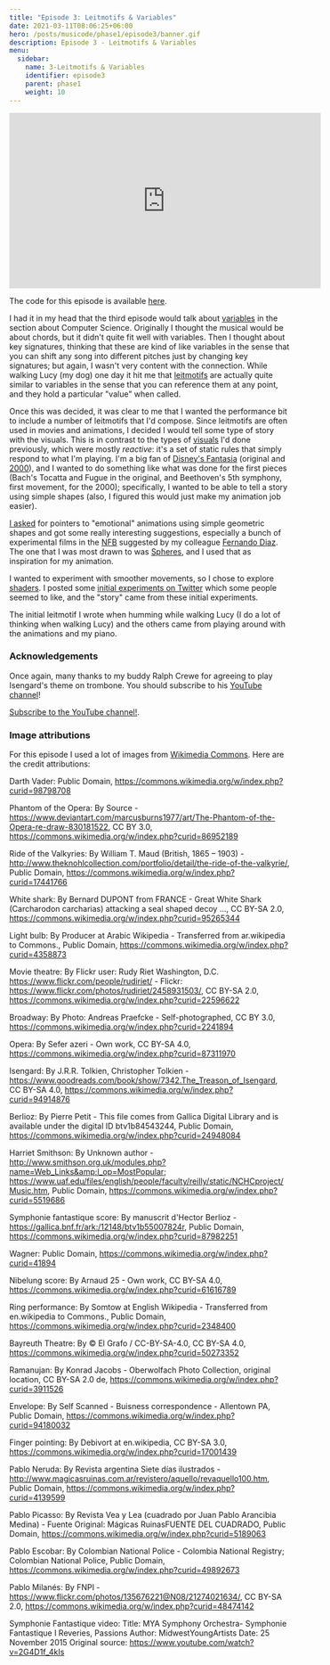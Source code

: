 ```yaml
---
title: "Episode 3: Leitmotifs & Variables"
date: 2021-03-11T08:06:25+06:00
hero: /posts/musicode/phase1/episode3/banner.gif
description: Episode 3 - Leitmotifs & Variables
menu:
  sidebar:
    name: 3-Leitmotifs & Variables
    identifier: episode3
    parent: phase1
    weight: 10
---
```


<iframe width="560" height="315" src="https://www.youtube.com/embed/o4qUKFHPPnw" frameborder="0" allow="accelerometer; autoplay; clipboard-write; encrypted-media; gyroscope; picture-in-picture" allowfullscreen></iframe>

The code for this episode is available [here](https://github.com/psc-g/musicode/tree/main/ep3).

I had it in my head that the third episode would talk about [variables](https://en.wikipedia.org/wiki/Variable_(computer_science)) in the section about Computer Science. Originally I thought the musical would be about chords, but it didn't quite fit well with variables. Then I thought about key signatures, thinking that these are kind of like variables in the sense that you can shift any song into different pitches just by changing key signatures; but again, I wasn't very content with the connection. While walking Lucy (my dog) one day it hit me that [leitmotifs](https://en.wikipedia.org/wiki/Leitmotif) are actually quite similar to variables in the sense that you can reference them at any point, and they hold a particular "value" when called.

Once this was decided, it was clear to me that I wanted the performance bit to include a number of leitmotifs that I'd compose. Since leitmotifs are often used in movies and animations, I decided I would tell some type of story with the visuals. This is in contrast to the types of [visuals](https://twitter.com/pcastr/status/1256079736889016321) I'd done previously, which were mostly _reactive_: it's a set of static rules that simply respond to what I'm playing. I'm a big fan of [Disney's Fantasia](https://en.wikipedia.org/wiki/Fantasia_(1940_film)) (original and [2000](https://en.wikipedia.org/wiki/Fantasia_2000)), and I wanted to do something like what was done for the first pieces (Bach's Tocatta and Fugue in the original, and Beethoven's 5th symphony, first movement, for the 2000); specifically, I wanted to be able to tell a story using simple shapes (also, I figured this would just make my animation job easier).

[I asked](https://twitter.com/pcastr/status/1358442602576625668) for pointers to "emotional" animations using simple geometric shapes and got some really interesting suggestions, especially a bunch of experimental films in the [NFB](https://www.nfb.ca/) suggested by my colleague [Fernando Diaz](https://twitter.com/841io). The one that I was most drawn to was [Spheres](https://www.nfb.ca/film/spheres/), and I used that as inspiration for my animation.

I wanted to experiment with smoother movements, so I chose to explore [shaders](https://en.wikipedia.org/wiki/Shader). I posted some [initial experiments on Twitter](https://twitter.com/pcastr/status/1364071303272148993) which some people seemed to like, and the "story" came from these initial experiments.

The initial leitmotif I wrote when humming while walking Lucy (I do a lot of thinking when walking Lucy) and the others came from playing around with the animations and my piano.

### Acknowledgements

Once again, many thanks to my buddy Ralph Crewe for agreeing to play Isengard's theme on trombone. You should subscribe to his [YouTube channel](https://www.youtube.com/channel/UCroPLKi0ML5xFMYjiHDTyCQ)!

[Subscribe to the YouTube channel!](https://www.youtube.com/channel/UCrZNf0XkxtXE0tsy1y2RT0w).


### Image attributions

For this episode I used a lot of images from [Wikimedia Commons](https://commons.wikimedia.org/wiki/Main_Page). Here are the credit attributions:

Darth Vader: Public Domain, https://commons.wikimedia.org/w/index.php?curid=98798708

Phantom of the Opera: By Source - https://www.deviantart.com/marcusburns1977/art/The-Phantom-of-the-Opera-re-draw-830181522, CC BY 3.0, https://commons.wikimedia.org/w/index.php?curid=86952189

Ride of the Valkyries: By William T. Maud (British, 1865 – 1903) - http://www.theknohlcollection.com/portfolio/detail/the-ride-of-the-valkyrie/, Public Domain, https://commons.wikimedia.org/w/index.php?curid=17441766

White shark: By Bernard DUPONT from FRANCE - Great White Shark (Carcharodon carcharias) attacking a seal shaped decoy ..., CC BY-SA 2.0, https://commons.wikimedia.org/w/index.php?curid=95265344

Light bulb: By Producer at Arabic Wikipedia - Transferred from ar.wikipedia to Commons., Public Domain, https://commons.wikimedia.org/w/index.php?curid=4358873

Movie theatre: By Flickr user: Rudy Riet Washington, D.C. https://www.flickr.com/people/rudiriet/ - Flickr: https://www.flickr.com/photos/rudiriet/2458931503/, CC BY-SA 2.0, https://commons.wikimedia.org/w/index.php?curid=22596622

Broadway: By Photo: Andreas Praefcke - Self-photographed, CC BY 3.0, https://commons.wikimedia.org/w/index.php?curid=2241894

Opera: By Sefer azeri - Own work, CC BY-SA 4.0, https://commons.wikimedia.org/w/index.php?curid=87311970

Isengard: By J.R.R. Tolkien, Christopher Tolkien - https://www.goodreads.com/book/show/7342.The_Treason_of_Isengard, CC BY-SA 4.0, https://commons.wikimedia.org/w/index.php?curid=94914876

Berlioz: By Pierre Petit - This file comes from Gallica Digital Library and is available under the digital ID btv1b84543244, Public Domain, https://commons.wikimedia.org/w/index.php?curid=24948084

Harriet Smithson: By Unknown author - http://www.smithson.org.uk/modules.php?name=Web_Links&amp;l_op=MostPopular; https://www.uaf.edu/files/english/people/faculty/reilly/static/NCHCproject/Music.htm, Public Domain, https://commons.wikimedia.org/w/index.php?curid=5519686

Symphonie fantastique score: By manuscrit d&#039;Hector Berlioz - https://gallica.bnf.fr/ark:/12148/btv1b55007824r, Public Domain, https://commons.wikimedia.org/w/index.php?curid=87982251

Wagner: Public Domain, https://commons.wikimedia.org/w/index.php?curid=41894

Nibelung score: By Arnaud 25 - Own work, CC BY-SA 4.0, https://commons.wikimedia.org/w/index.php?curid=61616789

Ring performance: By Somtow at English Wikipedia - Transferred from en.wikipedia to Commons., Public Domain, https://commons.wikimedia.org/w/index.php?curid=2348400

Bayreuth Theatre: By © El Grafo / CC-BY-SA-4.0, CC BY-SA 4.0, https://commons.wikimedia.org/w/index.php?curid=50273352

Ramanujan: By Konrad Jacobs - Oberwolfach Photo Collection, original location, CC BY-SA 2.0 de, https://commons.wikimedia.org/w/index.php?curid=3911526

Envelope: By Self Scanned - Buisness correspondence - Allentown PA, Public Domain, https://commons.wikimedia.org/w/index.php?curid=94180032

Finger pointing: By Debivort at en.wikipedia, CC BY-SA 3.0, https://commons.wikimedia.org/w/index.php?curid=17001439

Pablo Neruda: By Revista argentina Siete días ilustrados - http://www.magicasruinas.com.ar/revistero/aquello/revaquello100.htm, Public Domain, https://commons.wikimedia.org/w/index.php?curid=4139599

Pablo Picasso: By Revista Vea y Lea (cuadrado por Juan Pablo Arancibia Medina) - Fuente Original: Mágicas RuinasFUENTE DEL CUADRADO, Public Domain, https://commons.wikimedia.org/w/index.php?curid=5189063

Pablo Escobar: By Colombian National Police - Colombia National Registry; Colombian National Police, Public Domain, https://commons.wikimedia.org/w/index.php?curid=49892673

Pablo Milanés: By FNPI - https://www.flickr.com/photos/135676221@N08/21274021634/, CC BY-SA 2.0, https://commons.wikimedia.org/w/index.php?curid=48474142

Symphonie Fantastique video: Title: MYA Symphony Orchestra- Symphonie Fantastique I Reveries, Passions
Author: MidwestYoungArtists
Date: 25 November 2015
Original source: https://www.youtube.com/watch?v=2G4D1f_4kIs
